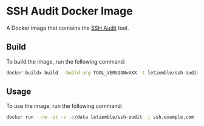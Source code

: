 # SSH Audit Docker Image

A Docker image that contains the [SSH Audit](https://github.com/jtesta/ssh-audit) tool.

## Build

To build the image, run the following command:

```bash
docker buildx build --build-arg TOOL_VERSION=XXX -t letiemble/ssh-audit:XXX -t letiemble/ssh-audit:latest .
```

## Usage

To use the image, run the following command:

```bash
docker run --rm -it -v .:/data letiemble/ssh-audit -j ssh.example.com
```
